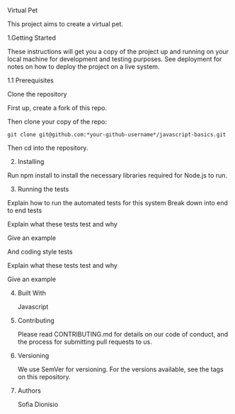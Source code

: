 Virtual Pet

This project aims to create a virtual pet.

1.Getting Started

  These instructions will get you a copy of the project up and running on your local machine for development and testing    purposes. See deployment for notes on how to deploy the project on a live system.

1.1 Prerequisites

  Clone the repository

  First up, create a fork of this repo.

  Then clone your copy of the repo:

    git clone git@github.com:*your-github-username*/javascript-basics.git

  Then cd into the repository.


2. Installing

  Run npm install to install the necessary libraries required for Node.js to run.


3. Running the tests

  Explain how to run the automated tests for this system
  Break down into end to end tests

  Explain what these tests test and why

  Give an example

  And coding style tests

  Explain what these tests test and why

  Give an example


4. Built With

    Javascript


5. Contributing

   Please read CONTRIBUTING.md for details on our code of conduct, and the process for submitting pull requests to us.

6. Versioning

   We use SemVer for versioning. For the versions available, see the tags on this repository.

7. Authors

    Sofia Dionisio


